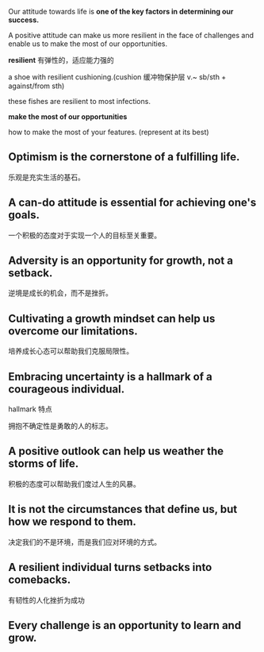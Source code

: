 Our attitude towards life is **one of the key factors in determining our success.**

A positive attitude can make us more resilient in the face of challenges and enable us to make the most of our opportunities.

**resilient** 有弹性的，适应能力强的

a shoe with resilient cushioning.(cushion 缓冲物保护层 v.~ sb/sth + against/from sth)

these fishes are resilient to most infections.

**make the most of our opportunities**

how to make the most of your features. (represent at its best)

## Optimism is the cornerstone of a fulfilling life.

乐观是充实生活的基石。

## A can-do attitude is essential for achieving one's goals.

一个积极的态度对于实现一个人的目标至关重要。

## Adversity is an opportunity for growth, not a setback.  

逆境是成长的机会，而不是挫折。

## Cultivating a growth mindset can help us overcome our limitations.

培养成长心态可以帮助我们克服局限性。

## Embracing uncertainty is a hallmark of a courageous individual.

hallmark 特点

拥抱不确定性是勇敢的人的标志。

## A positive outlook can help us weather the storms of life.

积极的态度可以帮助我们度过人生的风暴。

## It is not the circumstances that define us, but how we respond to them.

决定我们的不是环境，而是我们应对环境的方式。

## A resilient individual turns setbacks into comebacks.

有韧性的人化挫折为成功

## Every challenge is an opportunity to learn and grow.

